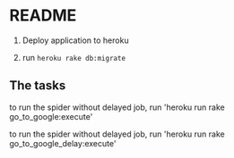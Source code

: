 # README

1. Deploy application to heroku

2. run `heroku rake db:migrate`

## The tasks

to run the spider without delayed job, run 'heroku run rake go_to_google:execute'

to run the spider without delayed job, run 'heroku run rake go_to_google_delay:execute'